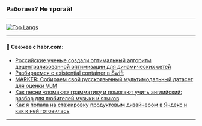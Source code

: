 ### Работает? Не трогай!

---
<!--
#### 🛠️ Technical stack:

![Java](https://img.shields.io/badge/Java-informational?logo=Oracle&style=flat&logoColor=white&color=FF4500)
![Kotlin](https://img.shields.io/badge/Kotlin-informational?logo=Kotlin&style=flat&logoColor=white&color=774D97)
![TS](https://img.shields.io/badge/TypeScript-informational?logo=typeScript&style=flat&logoColor=black&color=017acc)
![Python](https://img.shields.io/badge/Python-informational?logo=Python&style=flat&logoColor=black&color=ffdd54) <br>
![Spring](https://img.shields.io/badge/Spring-informational?logo=Spring&style=flat&logoColor=white&color=6DB33F) 
![SpringBoot](https://img.shields.io/badge/SpringBoot-informational?logo=SpringBoot&style=flat&logoColor=white&color=6DB33F)
![Nest](https://img.shields.io/badge/NestJS-informational?logo=NestJS&style=flat&logoColor=white&color=E0234E) 
![NodeJS](https://img.shields.io/badge/NodeJS-informational?logo=node.js&style=flat&logoColor=white&color=70A760)<br>
![PostgreSQL](https://img.shields.io/badge/PostgreSQL-informational?logo=PostgreSQL&style=flat&logoColor=white&color=DAA520)
![MongoDB](https://img.shields.io/badge/MongoDB-informational?logo=MongoDB&style=flat&logoColor=white&color=870000)
![Apache](https://img.shields.io/badge/Apache-informational?logo=apache&style=flat&logoColor=white&color=f74e28)

___ 
-->

<!--- #### 🛠️ : --->

[![Top Langs](https://github-readme-stats-82jvfl3w3-advtsettinggmailcoms-projects.vercel.app/api/top-langs/?username=zloylis&langs_count=10&hide_title=true&title_color=e6edf3&size_weight=0.5&count_weight=0.5&layout=compact&hide_progress=true&hide_border=true&theme=dracula&hide=css,makefile,cmake)](https://github.com/zloylis)

<!---


####  :octocat:&nbsp;&nbsp; Статистика:

![GitHub stats](https://github-readme-stats-u2qms2cxw-advtsettinggmailcoms-projects.vercel.app/api?username=zloylis&show_icons=true&hide_border=true&theme=dracula&title_color=e6edf3&include_all_commits=true&count_private=true&hide_rank=false&hide_title=true&rank_icon=github)
-->
---

#### 💬 Свежее с habr.com:

<!-- BLOG-POST-LIST:START -->
- [Российские ученые создали оптимальный алгоритм децентрализованной оптимизации для динамических сетей](https://habr.com/ru/articles/944428/?utm_source=habrahabr&utm_medium=rss&utm_campaign=944428)
- [Разбираемся с existential container в Swift](https://habr.com/ru/articles/949268/?utm_source=habrahabr&utm_medium=rss&utm_campaign=949268)
- [MARKER: Собираем свой русскоязычный мультимодальный датасет для оценки VLM](https://habr.com/ru/companies/vk/articles/947892/?utm_source=habrahabr&utm_medium=rss&utm_campaign=947892)
- [Как песни «ломают» грамматику и помогают учить английский: разбор для любителей музыки и языков](https://habr.com/ru/companies/yandex_praktikum/articles/949702/?utm_source=habrahabr&utm_medium=rss&utm_campaign=949702)
- [Как я попала на стажировку продуктовым дизайнером в Яндекс и как к ней готовилась](https://habr.com/ru/articles/949672/?utm_source=habrahabr&utm_medium=rss&utm_campaign=949672)
<!-- BLOG-POST-LIST:END -->

---
